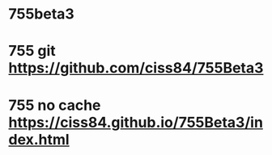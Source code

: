 # 755beta3
# 755 git https://github.com/ciss84/755Beta3 
# 755 no cache https://ciss84.github.io/755Beta3/index.html
